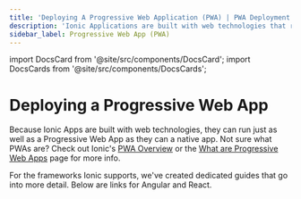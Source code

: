 ```yaml
---
title: 'Deploying A Progressive Web Application (PWA) | PWA Deployment'
description: 'Ionic Applications are built with web technologies that run just as well as a Progressive Web App as they do a native app. Learn how to deploy a PWA with Ionic.'
sidebar_label: Progressive Web App (PWA)
---
```


import DocsCard from '@site/src/components/DocsCard';
import DocsCards from '@site/src/components/DocsCards';

# Deploying a Progressive Web App

Because Ionic Apps are built with web technologies, they can run just as well as a Progressive Web App as they can a native app. Not sure what PWAs are? Check out Ionic's <a href="https://ionicframework.com/pwa" target="_blank">PWA Overview</a> or the <a href="/docs/core-concepts/what-are-progressive-web-apps">What are Progressive Web Apps</a> page for more info.

For the frameworks Ionic supports, we've created dedicated guides that go into more detail. Below are links for Angular and React.

<DocsCards>
  <DocsCard header="Angular" href="/docs/angular/pwa" img="/img/frameworks/angular.svg"></DocsCard>
  <DocsCard header="React" href="/docs/react/pwa" img="/img/frameworks/react.svg"></DocsCard>
</DocsCards>
